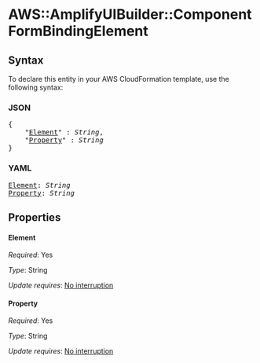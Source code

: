 # AWS::AmplifyUIBuilder::Component FormBindingElement

## Syntax

To declare this entity in your AWS CloudFormation template, use the following syntax:

### JSON

<pre>
{
    "<a href="#element" title="Element">Element</a>" : <i>String</i>,
    "<a href="#property" title="Property">Property</a>" : <i>String</i>
}
</pre>

### YAML

<pre>
<a href="#element" title="Element">Element</a>: <i>String</i>
<a href="#property" title="Property">Property</a>: <i>String</i>
</pre>

## Properties

#### Element

_Required_: Yes

_Type_: String

_Update requires_: [No interruption](https://docs.aws.amazon.com/AWSCloudFormation/latest/UserGuide/using-cfn-updating-stacks-update-behaviors.html#update-no-interrupt)

#### Property

_Required_: Yes

_Type_: String

_Update requires_: [No interruption](https://docs.aws.amazon.com/AWSCloudFormation/latest/UserGuide/using-cfn-updating-stacks-update-behaviors.html#update-no-interrupt)

